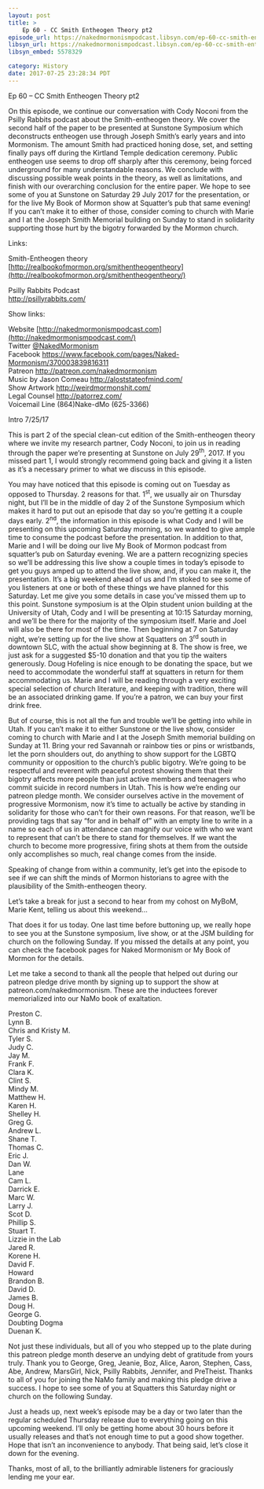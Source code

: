 ```yaml
---
layout: post
title: >
    Ep 60 - CC Smith Entheogen Theory pt2
episode_url: https://nakedmormonismpodcast.libsyn.com/ep-60-cc-smith-entheogen-theory-pt2
libsyn_url: https://nakedmormonismpodcast.libsyn.com/ep-60-cc-smith-entheogen-theory-pt2
libsyn_embed: 5578329

category: History
date: 2017-07-25 23:28:34 PDT
---
```


Ep 60 – CC Smith Entheogen Theory pt2

On this episode, we continue our conversation with Cody Noconi from the
Psilly Rabbits podcast about the Smith-entheogen theory. We cover the
second half of the paper to be presented at Sunstone Symposium which
deconstructs entheogen use through Joseph Smith’s early years and into
Mormonism. The amount Smith had practiced honing dose, set, and setting
finally pays off during the Kirtland Temple dedication ceremony. Public
entheogen use seems to drop off sharply after this ceremony, being
forced underground for many understandable reasons. We conclude with
discussing possible weak points in the theory, as well as limitations,
and finish with our overarching conclusion for the entire paper. We hope
to see some of you at Sunstone on Saturday 29 July 2017 for the
presentation, or for the live My Book of Mormon show at Squatter’s pub
that same evening\! If you can’t make it to either of those, consider
coming to church with Marie and I at the Joseph Smith Memorial building
on Sunday to stand in solidarity supporting those hurt by the bigotry
forwarded by the Mormon church.

Links:  
  
Smith-Entheogen theory  
[http://realbookofmormon.org/smithentheogentheory](http://realbookofmormon.org/smithentheogentheory/)

Psilly Rabbits Podcast  
<http://psillyrabbits.com/>

Show links:

Website [http://nakedmormonismpodcast.com](http://nakedmormonismpodcast.com/)  
Twitter [@NakedMormonism](https://twitter.com/NakedMormonism)  
Facebook <https://www.facebook.com/pages/Naked-Mormonism/370003839816311>  
Patreon <http://patreon.com/nakedmormonism>  
Music by Jason Comeau <http://aloststateofmind.com/>  
Show Artwork <http://weirdmormonshit.com/>  
Legal Counsel <http://patorrez.com/>  
Voicemail Line (864)Nake-dMo (625-3366)

Intro 7/25/17

This is part 2 of the special clean-cut edition of the Smith-entheogen
theory where we invite my research partner, Cody Noconi, to join us in
reading through the paper we’re presenting at Sunstone on July
29<sup>th</sup>, 2017. If you missed part 1, I would strongly recommend
going back and giving it a listen as it’s a necessary primer to what we
discuss in this episode.

You may have noticed that this episode is coming out on Tuesday as
opposed to Thursday. 2 reasons for that. 1<sup>st</sup>, we usually air
on Thursday night, but I’ll be in the middle of day 2 of the Sunstone
Symposium which makes it hard to put out an episode that day so you’re
getting it a couple days early. 2<sup>nd</sup>, the information in this
episode is what Cody and I will be presenting on this upcoming Saturday
morning, so we wanted to give ample time to consume the podcast before
the presentation. In addition to that, Marie and I will be doing our
live My Book of Mormon podcast from squatter’s pub on Saturday evening.
We are a pattern recognizing species so we’ll be addressing this live
show a couple times in today’s episode to get you guys amped up to
attend the live show, and, if you can make it, the presentation. It’s a
big weekend ahead of us and I’m stoked to see some of you listeners at
one or both of these things we have planned for this Saturday. Let me
give you some details in case you’ve missed them up to this point.
Sunstone symposium is at the Olpin student union building at the
University of Utah, Cody and I will be presenting at 10:15 Saturday
morning, and we’ll be there for the majority of the symposium itself.
Marie and Joel will also be there for most of the time. Then beginning
at 7 on Saturday night, we’re setting up for the live show at Squatters
on 3<sup>rd</sup> south in downtown SLC, with the actual show beginning
at 8. The show is free, we just ask for a suggested $5-10 donation and
that you tip the waiters generously. Doug Hofeling is nice enough to be
donating the space, but we need to accommodate the wonderful staff at
squatters in return for them accommodating us. Marie and I will be
reading through a very exciting special selection of church literature,
and keeping with tradition, there will be an associated drinking game.
If you’re a patron, we can buy your first drink free.

But of course, this is not all the fun and trouble we’ll be getting into
while in Utah. If you can’t make it to either Sunstone or the live show,
consider coming to church with Marie and I at the Joseph Smith memorial
building on Sunday at 11. Bring your red Savannah or rainbow ties or
pins or wristbands, let the porn shoulders out, do anything to show
support for the LGBTQ community or opposition to the church’s public
bigotry. We’re going to be respectful and reverent with peaceful protest
showing them that their bigotry affects more people than just active
members and teenagers who commit suicide in record numbers in Utah. This
is how we’re ending our patreon pledge month. We consider ourselves
active in the movement of progressive Mormonism, now it’s time to
actually be active by standing in solidarity for those who can’t for
their own reasons. For that reason, we’ll be providing tags that say
“for and in behalf of” with an empty line to write in a name so each
of us in attendance can magnify our voice with who we want to represent
that can’t be there to stand for themselves. If we want the church to
become more progressive, firing shots at them from the outside only
accomplishes so much, real change comes from the inside.

Speaking of change from within a community, let’s get into the episode
to see if we can shift the minds of Mormon historians to agree with the
plausibility of the Smith-entheogen theory.

Let’s take a break for just a second to hear from my cohost on MyBoM,
Marie Kent, telling us about this weekend…

That does it for us today. One last time before buttoning up, we really
hope to see you at the Sunstone symposium, live show, or at the JSM
building for church on the following Sunday. If you missed the details
at any point, you can check the facebook pages for Naked Mormonism or My
Book of Mormon for the details.

Let me take a second to thank all the people that helped out during our
patreon pledge drive month by signing up to support the show at
patreon.com/nakedmormonism. These are the inductees forever memorialized
into our NaMo book of exaltation.

Preston C.  
Lynn B.  
Chris and Kristy M.  
Tyler S.  
Judy C.  
Jay M.  
Frank F.  
Clara K.  
Clint S.  
Mindy M.  
Matthew H.  
Karen H.  
Shelley H.  
Greg G.  
Andrew L.  
Shane T.  
Thomas C.  
Eric J.  
Dan W.  
Lane  
Cam L.  
Darrick E.  
Marc W.  
Larry J.  
Scot D.  
Phillip S.  
Stuart T.  
Lizzie in the Lab  
Jared R.  
Korene H.  
David F.  
Howard  
Brandon B.  
David D.  
James B.  
Doug H.  
George G.  
Doubting Dogma  
​Duenan K.

Not just these individuals, but all of you who stepped up to the plate
during this patreon pledge month deserve an undying debt of gratitude
from yours truly. Thank you to George, Greg, Jeanie, Boz, Alice, Aaron,
Stephen, Cass, Abe, Andrew, MarsGirl, Nick, Psilly Rabbits, Jennifer,
and PreTheist. Thanks to all of you for joining the NaMo family and
making this pledge drive a success. I hope to see some of you at
Squatters this Saturday night or church on the following Sunday.

Just a heads up, next week’s episode may be a day or two later than the
regular scheduled Thursday release due to everything going on this
upcoming weekend. I’ll only be getting home about 30 hours before it
usually releases and that’s not enough time to put a good show together.
Hope that isn’t an inconvenience to anybody. That being said, let’s
close it down for the evening.

Thanks, most of all, to the brilliantly admirable listeners for
graciously lending me your ear.
